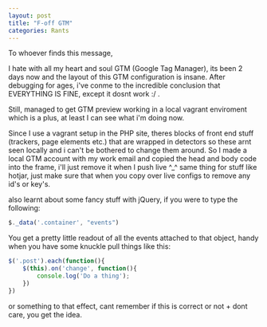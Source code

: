 ```yaml
---
layout: post
title: "F-off GTM"
categories: Rants
---
```


To whoever finds this message, 

I hate with all my heart and soul GTM (Google Tag Manager), its been 2 days now and the layout of this GTM configuration is insane.
After debugging for ages, i've conme to the incredible conclusion that EVERYTHING IS FINE, except it dosnt work :/ .

Still, managed to get GTM preview working in a local vagrant enviroment which is a plus, at least I can see what i'm doing now.

Since I use a vagrant setup in the PHP site, theres blocks of front end stuff (trackers, page elements etc.) that are wrapped in detectors so these arnt seen locally and i can't be bothered to change them around.
So I made a local GTM account with my work email and copied the head and body code into the frame, i'll just remove it when I push live ^_^ same thing for stuff like hotjar, just make sure that when you copy over live configs to remove any id's or key's.

also learnt about some fancy stuff with jQuery, if you were to type the following:

```javascript
$._data('.container', "events")
```

You get a pretty little readout of all the events attached to that object, handy when you have some knuckle pull things like this:

```javascript
$('.post').each(function(){
    $(this).on('change', function(){
        console.log('Do a thing');
    })
})
```
or something to that effect, cant remember if this is correct or not + dont care, you get the idea.

